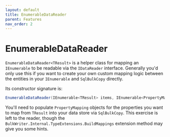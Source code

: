 ```yaml
---
layout: default
title: EnumerableDataReader
parent: Features
nav_order: 2
---
```

# EnumerableDataReader

`EnumerableDataReader<TResult>` is a helper class for mapping an `IEnumerable` to be readable via the `IDataReader` interface. Generally you'd only use this if you want to create your own custom mapping logic between the entities in your `IEnumerable` and `SqlBulkCopy` directly.

Its constructor signature is:

```csharp
EnumerableDataReader(IEnumerable<TResult> items, IEnumerable<PropertyMapping> propertyMappings)
```

You'll need to populate `PropertyMapping` objects for the properties you want to map from `TResult` into your data store via `SqlBulkCopy`. This exercise is left to the reader, though the `BulkWriter.Internal.TypeExtensions.BuildMappings` extension method may give you some hints.

